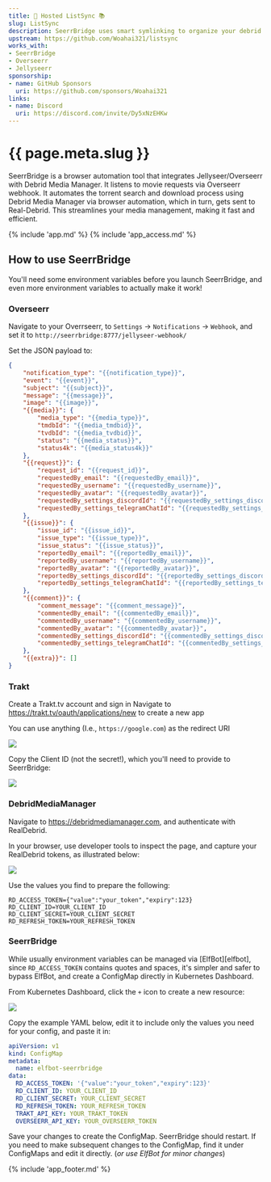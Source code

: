 ```yaml
---
title: 🧝 Hosted ListSync 📚
slug: ListSync
description: SeerrBridge uses smart symlinking to organize your debrid libraries for tidy streaming from Plex
upstream: https://github.com/Woahai321/listsync
works_with:
- SeerrBridge
- Overseerr
- Jellyseerr
sponsorship:
- name: GitHub Sponsors
  uri: https://github.com/sponsors/Woahai321
links:
- name: Discord
  uri: https://discord.com/invite/Dy5xNzEHKw
---
```


# {{ page.meta.slug }}

SeerrBridge is a browser automation tool that integrates Jellyseer/Overseerr with Debrid Media Manager. It listens to movie requests via Overseerr webhook. It automates the torrent search and download process using Debrid Media Manager via browser automation, which in turn, gets sent to Real-Debrid. This streamlines your media management, making it fast and efficient.

{% include 'app.md' %}
{% include 'app_access.md' %}

## How to use SeerrBridge

You'll need some environment variables before you launch SeerrBridge, and even more environment variables to actually make it work!

### Overseerr

Navigate to your Overrseerr, to `Settings` -> `Notifications` -> `Webhook`, and set it to `http://seerrbridge:8777/jellyseer-webhook/`

Set the JSON payload to:

```json
{
    "notification_type": "{{notification_type}}",
    "event": "{{event}}",
    "subject": "{{subject}}",
    "message": "{{message}}",
    "image": "{{image}}",
    "{{media}}": {
        "media_type": "{{media_type}}",
        "tmdbId": "{{media_tmdbid}}",
        "tvdbId": "{{media_tvdbid}}",
        "status": "{{media_status}}",
        "status4k": "{{media_status4k}}"
    },
    "{{request}}": {
        "request_id": "{{request_id}}",
        "requestedBy_email": "{{requestedBy_email}}",
        "requestedBy_username": "{{requestedBy_username}}",
        "requestedBy_avatar": "{{requestedBy_avatar}}",
        "requestedBy_settings_discordId": "{{requestedBy_settings_discordId}}",
        "requestedBy_settings_telegramChatId": "{{requestedBy_settings_telegramChatId}}"
    },
    "{{issue}}": {
        "issue_id": "{{issue_id}}",
        "issue_type": "{{issue_type}}",
        "issue_status": "{{issue_status}}",
        "reportedBy_email": "{{reportedBy_email}}",
        "reportedBy_username": "{{reportedBy_username}}",
        "reportedBy_avatar": "{{reportedBy_avatar}}",
        "reportedBy_settings_discordId": "{{reportedBy_settings_discordId}}",
        "reportedBy_settings_telegramChatId": "{{reportedBy_settings_telegramChatId}}"
    },
    "{{comment}}": {
        "comment_message": "{{comment_message}}",
        "commentedBy_email": "{{commentedBy_email}}",
        "commentedBy_username": "{{commentedBy_username}}",
        "commentedBy_avatar": "{{commentedBy_avatar}}",
        "commentedBy_settings_discordId": "{{commentedBy_settings_discordId}}",
        "commentedBy_settings_telegramChatId": "{{commentedBy_settings_telegramChatId}}"
    },
    "{{extra}}": []
}
```

### Trakt

Create a Trakt.tv account and sign in
Navigate to <https://trakt.tv/oauth/applications/new> to create a new app

You can use anything (I.e., `https://google.com`) as the redirect URI

![](/images/seerrbridge_trakt_setup.png)

Copy the Client ID (not the secret!), which you'll need to provide to SeerrBridge:

![](/images/seerrbridge_trakt_setup_2.png)

### DebridMediaManager

Navigate to https://debridmediamanager.com, and authenticate with RealDebrid.

In your browser, use developer tools to inspect the page, and capture your RealDebrid tokens, as illustrated below:

![](/images/seerrbridge_dmm_setup.png)

Use the values you find to prepare the following:

```
RD_ACCESS_TOKEN={"value":"your_token","expiry":123}
RD_CLIENT_ID=YOUR_CLIENT_ID
RD_CLIENT_SECRET=YOUR_CLIENT_SECRET
RD_REFRESH_TOKEN=YOUR_REFRESH_TOKEN
```

### SeerrBridge

While usually environment variables can be managed via [ElfBot][elfbot], since `RD_ACCESS_TOKEN` contains quotes and spaces, it's simpler and safer to bypass ElfBot, and create a ConfigMap directly in Kubernetes Dashboard.

From Kubernetes Dashboard, click the `+` icon to create a new resource:

![](/images/gluetun-configmap-1.png)

Copy the example YAML below, edit it to include only the values you need for your config, and paste it in:


```yaml
apiVersion: v1
kind: ConfigMap
metadata:
  name: elfbot-seerrbridge
data:
  RD_ACCESS_TOKEN: '{"value":"your_token","expiry":123}'
  RD_CLIENT_ID: YOUR_CLIENT_ID
  RD_CLIENT_SECRET: YOUR_CLIENT_SECRET
  RD_REFRESH_TOKEN: YOUR_REFRESH_TOKEN
  TRAKT_API_KEY: YOUR_TRAKT_TOKEN
  OVERSEERR_API_KEY: YOUR_OVERSEERR_TOKEN
```

Save your changes to create the ConfigMap. SeerrBridge should restart. If you need to make subsequent changes to the ConfigMap, find it under ConfigMaps and edit it directly. (*or use ElfBot for minor changes*)

{% include 'app_footer.md' %}